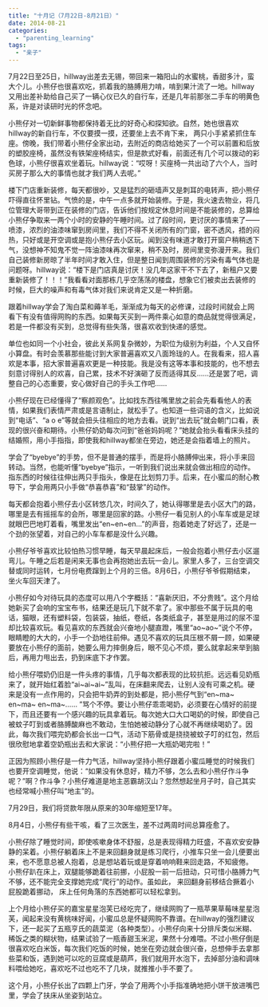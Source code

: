 ```yaml
---
title: "十月记（7月22日-8月21日）"
date: 2014-08-21
categories: 
  - "parenting_learning"
tags: 
  - "亲子"
---
```


7月22日至25日，hillway出差去无锡，带回来一箱阳山的水蜜桃，香甜多汁，蛮大个儿。小熊仔也很喜欢吃，抓着我的胳膊用力啃，啃到果汁流了一地。hillway又用出差补助给自己买了一辆心仪已久的自行车，还是几年前那张二手车的明黄色系，许是对读研时光的怀念吧。

小熊仔对一切新鲜事物都保持着无比的好奇心和探知欲。自然，她也很喜欢hillway的新自行车，不仅要摸一摸，还要坐上去不肯下来， 两只小手紧紧抓住车座。傍晚，我们带着小熊仔全家出动，去附近的商店给她买了一个可以前置和后放的塑胶座椅，虽然没有铁架座椅结实，但是款式好看，前面还有几个可以拨动的彩色球，小熊仔很喜欢坐着玩。hillway说：“哎呀！买座椅一共出动了六个人，当时买房子那么大的事情也就才我们两人去呢。”

楼下门店重新装修，每天都很吵，又是猛烈的砸墙声又是刺耳的电转声，把小熊仔吓得直往怀里钻。气愤的是，中午一点多就开始装修。于是，我火速去物业，将几位管理大哥带到正在装修的门店，告诉他们按规定休息时间是不能装修的，总算给小熊仔争取来一两个小时的安静的午睡时间。过了段时间，更讨厌的事情来了——喷漆，浓烈的油漆味窜到房间里，我们不得不关闭所有的门窗，密不透风，捂的闷热，只好或是开空调或是抱小熊仔去小区玩。闻到没有味道才敢打开窗户稍稍透下气，没想神不知鬼不觉一阵油漆味再次窜来，稍不及时，房间里变弥漫开来。我们自己装修新房晾了半年时间才敢入住，但是整日闻到周围装修的污染有毒气体也是问题呀。hillway说：“楼下是门店真是讨厌！没几年这家干不下去了，新租户又要重新装修了！！！”我看看对面那栋几乎空荡荡的楼盘，想象它们被卖出去装修的时候，巨大的噪声和有毒气体对我们来说肯定又是一种折磨。

跟着hillway学会了淘白菜和薅羊毛，渐渐成为每天的必修课，过段时间就会上网看下有没有值得网购的东西。如果每天买到一两件乘心如意的商品就觉得很满足，若是一件都没有买到，总觉得有些失落，很喜欢收到快递的感觉。

单位也如同一个小社会，彼此关系网复杂微妙，为职位为级别为利益，个人又自怀小算盘。有时会羡慕那些能讨到大家普遍喜欢又八面玲珑的人。在我看来，招人喜欢是本事，招大家普遍喜欢更是一种技能。我是没有这等本事和技能的，也不想去刻意讨得别人的欢喜，自己累，技术不好演砸了反而适得其反……还是罢了吧，调整自己的心态重要，安心做好自己的手头工作吧……

小熊仔现在已经懂得了“察颜观色”。比如找东西往嘴里放之前会先看看他人的表情，如果我们表情严肃或是言语制止，就松手了。也知道一些词语的含义，比如说到“电话”、“a o e”等就会扭头往相应的地方去看。说到“出去玩”就会朝门口看，表现的很兴奋和期待。小熊仔奶奶每次问到“爸爸妈妈呢？”她就会抬头看看床头挂的结婚照，用小手指指，即使我和hillway都坐在旁边，她还是会指着墙上的照片。

学会了“byebye”的手势，但不是普通的摆手，而是将小胳膊伸出来，将小手来回转动。当然，也能听懂“byebye”指示，一听到我们说出来就会做出相应的动作。指东西的时候往往伸出两只手指头，像是在比划剪刀手。后来，在小蜜瓜的耐心教导下，学会用两只小手做“恭喜恭喜”和“鼓掌”的动作。

每天都会抱着小熊仔去小区转悠几次，时间久了，她认得哪里是去小区大门的路，哪里是去有摇摇车的会所，哪里是回家的路。小熊仔一看见别人的小车车或是足球就眼巴巴地盯着看，嘴里发出“en~en~en…”的声音，抱着她走了好远了，还是一个劲的张望着，对自己的小车车都是没什么兴趣。

小熊仔爷爷喜欢比较怕热习惯早睡，每天早晨起床后，一般会抱着小熊仔去小区遛弯儿。午睡之后若是闲来无事也会再抱她出去玩一会儿。家里人多了，三台空调交替或同时运转，七月份电费蹿到上个月的三倍。8月6日，小熊仔爷爷假期结束，坐火车回天津了。

小熊仔如今对待玩具的态度可以用八个字概括：“喜新厌旧，不分贵贱”。这个月给她新买了会响的宝宝布书，结果还是玩几下就不拿了。家中那些不属于玩具的电话，猫眼，还有塑料袋，包装袋，抽纸，卷纸，各类纸盒子，甚至是用过的尿不湿却比较喜欢玩。看见喜欢的东西就会兴奋地小腿直蹬，嘴里“ao~ao~”说个不停，眼睛瞪的大大的，小手一个劲地往前伸。遇见不喜欢的玩具压根不屑一顾，如果硬要放在小熊仔的面前，她要么用力摔倒身后，眼不见心不烦，要么就拿起来举到脑后，再用力甩出去，扔到床底下才作罢。

给小熊仔喂奶仍旧是一件头疼的事情，几乎每次都表现的比较抗拒。远远看见奶瓶来了，就开始红着脸“ai~ai~ai~”乱叫，在床翻来爬去，让别人没有可乘之机。硬来是没有一点作用的，只会把牛奶弄的到处都是，把小熊仔气到“en~ma~ en~ma~ en~ma~…… ”骂个不停。要让小熊仔乖乖喝奶，必须要在心情好的前提下，而且还要有一个感兴趣的玩具拿着玩。每次她大口大口喝奶的时候，即使自己被蚊子叮到或者胳膊酸麻也不敢动，生怕她被动静分了心就不再继续喝奶了。因此，每次我们喂完奶都会长出一口气，活动下筋骨或是挠挠被蚊子叮的红包，然后很欣慰地拿着空奶瓶出去和大家说：“小熊仔把一大瓶奶喝完啦！”

正因为照顾小熊仔是一件力气活，hillway坚持小熊仔跟着小蜜瓜睡觉的时候我们也要开空调睡觉，他说：“如果没有休息好，精力不够，怎么去和小熊仔作斗争呢？”啊？作斗争？小熊仔难道是地主恶霸胡汉山？忽然想起坐月子时，自己其实也经常喊小熊仔叫“地主”的。

7月29日，我们将贷款年限从原来的30年缩短至17年。

8月4日，小熊仔有些干咳，看了三次医生，差不过两周时间总算痊愈了。

小熊仔除了睡觉时间，即使咳嗽身体不舒服，总是表现得精力旺盛，不喜欢安安静静的呆着。小熊仔躺着床上不是来回翻身就是练习爬行，小推车只坐一会儿便要出来，也不愿意总被人抱着，总是想站着玩或是穿着响响鞋来回走路，不知疲倦。 小熊仔趴在床上，双腿能够跪着往前挪，小屁股一前一后扭动，只可惜小胳膊力气不够，还不能完全支撑她完成“爬行”的动作。虽如此， 来回翻身前移结合撅着小屁股跪着挪动， 床上任何角落的东西她都可以轻松拿到。

上个月给小熊仔买的嘉宝星星泡芙已经吃完了，继续网购了一瓶苹果草莓味星星泡芙，闻起来没有黄桃味好闻，小蜜瓜总是怀疑网购不靠谱。在hillway的强烈建议下，还一起买了五瓶亨氏的蔬菜泥（各种类型）。小熊仔向来十分排斥类似米糊、稀饭之类的糊状物，结果试验了一瓶香甜玉米泥，果然十分难喂。不过小熊仔倒是很喜欢吃白米饭，每次我们吃饭的时候，她坐在旁边就会很兴奋，总想伸手去拿那些菜和饭，遇到她可以吃的豆腐或是葫芦，我们就用开水泡下，去掉部分油和调味料喂给她吃，喜欢吃不过也吃不了几块，就推推小手不要了。

这个月，小熊仔长出了四颗上门牙，学会了用两个小手指准确地把小饼干放进嘴巴里，学会了扶床从坐姿到站立。
